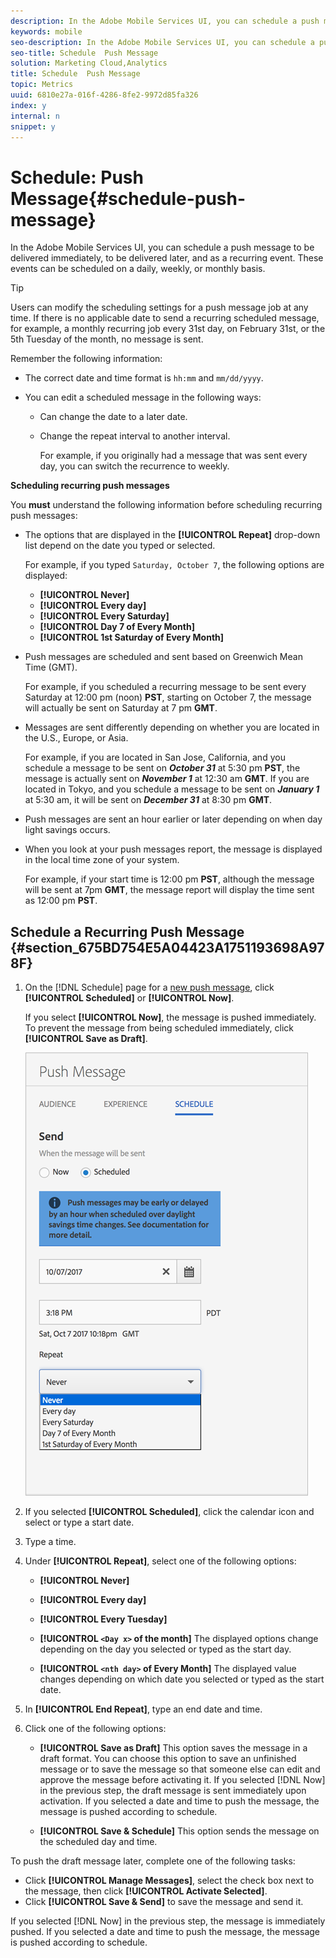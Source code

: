 ```yaml
---
description: In the Adobe Mobile Services UI, you can schedule a push message to be delivered immediately, to be delivered later, and as a recurring event. These events can be scheduled on a daily, weekly, or monthly basis.
keywords: mobile
seo-description: In the Adobe Mobile Services UI, you can schedule a push message to be delivered immediately, to be delivered later, and as a recurring event. These events can be scheduled on a daily, weekly, or monthly basis.
seo-title: Schedule  Push Message
solution: Marketing Cloud,Analytics
title: Schedule  Push Message
topic: Metrics
uuid: 6810e27a-016f-4286-8fe2-9972d85fa326
index: y
internal: n
snippet: y
---
```


# Schedule: Push Message{#schedule-push-message}

In the Adobe Mobile Services UI, you can schedule a push message to be delivered immediately, to be delivered later, and as a recurring event. These events can be scheduled on a daily, weekly, or monthly basis.

>[!TIP]
>
>Users can modify the scheduling settings for a push message job at any time. If there is no applicable date to send a recurring scheduled message, for example, a monthly recurring job every 31st day, on February 31st, or the 5th Tuesday of the month, no message is sent.

Remember the following information:

* The correct date and time format is `hh:mm` and `mm/dd/yyyy`. 

* You can edit a scheduled message in the following ways:

    * Can change the date to a later date. 
    * Change the repeat interval to another interval.

      For example, if you originally had a message that was sent every day, you can switch the recurrence to weekly.

**Scheduling recurring push messages**

You **must** understand the following information before scheduling recurring push messages: 

* The options that are displayed in the **[!UICONTROL Repeat]** drop-down list depend on the date you typed or selected. 

  For example, if you typed `Saturday, October 7`, the following options are displayed: 

  * **[!UICONTROL Never]** 
  * **[!UICONTROL Every day]** 
  * **[!UICONTROL Every Saturday]** 
  * **[!UICONTROL Day 7 of Every Month]** 
  * **[!UICONTROL 1st Saturday of Every Month]** 

* Push messages are scheduled and sent based on Greenwich Mean Time (GMT). 

  For example, if you scheduled a recurring message to be sent every Saturday at 12:00 pm (noon) **PST**, starting on October 7, the message will actually be sent on Saturday at 7 pm **GMT**. 
* Messages are sent differently depending on whether you are located in the U.S., Europe, or Asia. 

  For example, if you are located in San Jose, California, and you schedule a message to be sent on ***October 31*** at 5:30 pm **PST**, the message is actually sent on ***November 1*** at 12:30 am **GMT**. If you are located in Tokyo, and you schedule a message to be sent on ***January 1*** at 5:30 am, it will be sent on ***December 31*** at 8:30 pm **GMT**. 
* Push messages are sent an hour earlier or later depending on when day light savings occurs. 
* When you look at your push messages report, the message is displayed in the local time zone of your system. 

  For example, if your start time is 12:00 pm **PST**, although the message will be sent at 7pm **GMT**, the message report will display the time sent as 12:00 pm **PST**. 

## Schedule a Recurring Push Message {#section_675BD754E5A04423A1751193698A978F}

1. On the [!DNL Schedule] page for a [new push message](../../in-app-messaging/t-create-push-message/t-create-push-message.md#task_70E6D9C01F5A4082B9880C049804A2A0), click **[!UICONTROL Scheduled]** or **[!UICONTROL Now]**.

   If you select **[!UICONTROL Now]**, the message is pushed immediately. To prevent the message from being scheduled immediately, click **[!UICONTROL Save as Draft]**.

   ![](assets/schedule-push-message.png)

1. If you selected **[!UICONTROL Scheduled]**, click the calendar icon and select or type a start date. 
1. Type a time.&nbsp; 
1. Under **[!UICONTROL Repeat]**, select one of the following options:

    * **[!UICONTROL Never]** 
    * **[!UICONTROL Every day]** 
    * **[!UICONTROL Every Tuesday]** 
    * **[!UICONTROL `<Day x>` of the month]** The displayed options change depending on the day you selected or typed as the start day. 
    
    * **[!UICONTROL `<nth day>` of Every Month]** The displayed value changes depending on which date you selected or typed as the start date.

1. In **[!UICONTROL End Repeat]**, type an end date and time. 
1. Click one of the following options:

    * **[!UICONTROL Save as Draft]** This option saves the message in a draft format. You can choose this option to save an unfinished message or to save the message so that someone else can edit and approve the message before activating it. If you selected [!DNL Now] in the previous step, the draft message is sent immediately upon activation. If you selected a date and time to push the message, the message is pushed according to schedule. 
    
    * **[!UICONTROL Save & Schedule]** This option sends the message on the scheduled day and time.

To push the draft message later, complete one of the following tasks:

* Click **[!UICONTROL Manage Messages]**, select the check box next to the message, then click **[!UICONTROL Activate Selected]**. 
* Click **[!UICONTROL Save & Send]** to save the message and send it.

If you selected [!DNL Now] in the previous step, the message is immediately pushed. If you selected a date and time to push the message, the message is pushed according to schedule.
